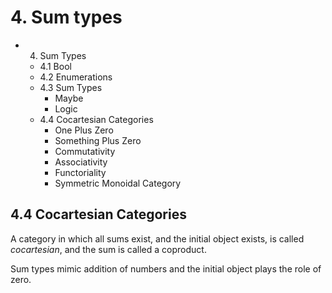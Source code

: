 # 4. Sum types

- 4. Sum Types
  - 4.1 Bool
  - 4.2 Enumerations
  - 4.3 Sum Types
    - Maybe
    - Logic
  - 4.4 Cocartesian Categories
    - One Plus Zero
    - Something Plus Zero
    - Commutativity
    - Associativity
    - Functoriality
    - Symmetric Monoidal Category


## 4.4 Cocartesian Categories

A category in which all sums exist, and the initial object exists, is called *cocartesian*, and the sum is called a coproduct.

Sum types mimic addition of numbers and the initial object plays the role of zero.

